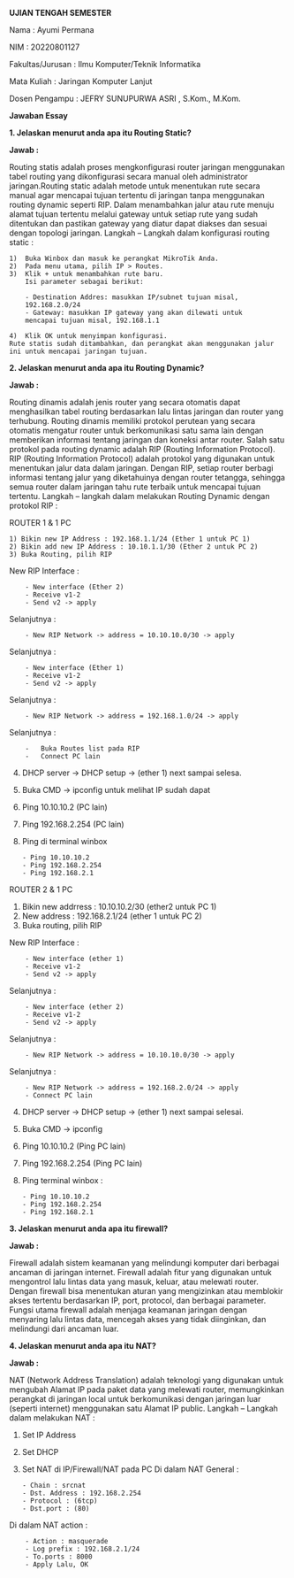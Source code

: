 **UJIAN TENGAH SEMESTER**

Nama		    	: Ayumi Permana

NIM			        : 20220801127

Fakultas/Jurusan	: Ilmu Komputer/Teknik Informatika

Mata Kuliah		    : Jaringan Komputer Lanjut

Dosen Pengampu	    : JEFRY SUNUPURWA ASRI , S.Kom., M.Kom.

**Jawaban Essay**

**1. Jelaskan menurut anda apa itu Routing Static?**

**Jawab :**

Routing statis adalah proses mengkonfigurasi router jaringan menggunakan tabel routing yang dikonfigurasi secara manual oleh administrator jaringan.Routing static adalah metode untuk menentukan rute secara manual agar mencapai tujuan tertentu di jaringan tanpa menggunakan routing dynamic seperti RIP. Dalam menambahkan jalur atau rute menuju alamat tujuan tertentu melalui gateway untuk setiap rute yang sudah ditentukan dan pastikan gateway yang diatur dapat diakses dan sesuai dengan topologi jaringan. Langkah – Langkah dalam konfigurasi routing static :

    1)	Buka Winbox dan masuk ke perangkat MikroTik Anda.
    2)	Pada menu utama, pilih IP > Routes.
    3)	Klik + untuk menambahkan rute baru. 
        Isi parameter sebagai berikut: 

        - Destination Addres: masukkan IP/subnet tujuan misal,  
        192.168.2.0/24
        - Gateway: masukkan IP gateway yang akan dilewati untuk  
        mencapai tujuan misal, 192.168.1.1

    4)	Klik OK untuk menyimpan konfigurasi.
    Rute statis sudah ditambahkan, dan perangkat akan menggunakan jalur ini untuk mencapai jaringan tujuan.

**2. Jelaskan menurut anda apa itu Routing Dynamic?**

**Jawab :**

Routing dinamis adalah jenis router yang secara otomatis dapat menghasilkan tabel routing berdasarkan lalu lintas jaringan dan router yang terhubung. Routing dinamis memiliki protokol perutean yang secara otomatis mengatur router untuk berkomunikasi satu sama lain dengan memberikan informasi tentang jaringan dan koneksi antar router. Salah satu protokol pada routing dynamic adalah RIP (Routing Information Protocol). RIP (Routing Information Protocol) adalah protokol yang digunakan untuk menentukan jalur data dalam jaringan. Dengan RIP, setiap router berbagi informasi tentang jalur yang diketahuinya dengan router tetangga, sehingga semua router dalam jaringan tahu rute terbaik untuk mencapai tujuan tertentu. Langkah – langkah dalam melakukan Routing Dynamic dengan protokol RIP :

ROUTER 1 & 1 PC

    1) Bikin new IP Address : 192.168.1.1/24 (Ether 1 untuk PC 1)
    2) Bikin add new IP Address : 10.10.1.1/30 (Ether 2 untuk PC 2)
    3) Buka Routing, pilih RIP

New RIP Interface :

        - New interface (Ether 2)
        - Receive v1-2
        - Send v2 -> apply

Selanjutnya :

        - New RIP Network -> address = 10.10.10.0/30 -> apply

Selanjutnya :

        - New interface (Ether 1)
        - Receive v1-2
        - Send v2 -> apply

Selanjutnya :

        - New RIP Network -> address = 192.168.1.0/24 -> apply

Selanjutnya :

        -	Buka Routes list pada RIP
        -	Connect PC lain

4)	DHCP server -> DHCP setup -> (ether 1) next sampai selesa.
5)	Buka CMD -> ipconfig untuk melihat IP sudah dapat
6)	Ping 10.10.10.2 (PC lain)
7)	Ping 192.168.2.254 (PC lain)
8)	Ping di terminal winbox

        - Ping 10.10.10.2
        - Ping 192.168.2.254
        - Ping 192.168.2.1

ROUTER 2 & 1 PC
1)	Bikin new addrress : 10.10.10.2/30 (ether2 untuk PC 1)
2)	New address : 192.168.2.1/24 (ether 1 untuk PC 2)
3)	Buka routing, pilih RIP

New RIP Interface :

        - New interface (ether 1)
        - Receive v1-2
        - Send v2 -> apply

Selanjutnya :

        - New interface (ether 2)
        - Receive v1-2
        - Send v2 -> apply

Selanjutnya :

        - New RIP Network -> address = 10.10.10.0/30 -> apply

Selanjutnya :

        - New RIP Network -> address = 192.168.2.0/24 -> apply
        - Connect PC lain

4)	DHCP server -> DHCP setup -> (ether 1) next sampai selesai.
5)	Buka CMD -> ipconfig
6)	Ping 10.10.10.2 (Ping PC lain)
7)	Ping 192.168.2.254 (Ping PC lain)

8)	Ping terminal winbox :

        - Ping 10.10.10.2
        - Ping 192.168.2.254
        - Ping 192.168.2.1

**3. Jelaskan menurut anda apa itu firewall?**

**Jawab :**

Firewall adalah sistem keamanan yang melindungi komputer dari berbagai ancaman di jaringan internet. Firewall adalah fitur yang digunakan untuk mengontrol lalu lintas data yang masuk, keluar, atau melewati router. Dengan firewall bisa menentukan aturan yang mengizinkan atau memblokir akses tertentu berdasarkan IP, port, protocol, dan berbagai parameter. Fungsi utama firewall adalah menjaga keamanan jaringan dengan menyaring lalu lintas data, mencegah akses yang tidak diinginkan, dan melindungi dari ancaman luar.

**4. Jelaskan menurut anda apa itu NAT?**

**Jawab :**

NAT (Network Address Translation) adalah teknologi yang digunakan untuk mengubah Alamat IP pada paket data yang melewati router, memungkinkan perangkat di jaringan local untuk berkomunikasi dengan jaringan luar (seperti internet) menggunakan satu Alamat IP public. Langkah – Langkah dalam melakukan NAT :
1)	Set IP Address
2)	Set DHCP
3)	Set NAT di IP/Firewall/NAT pada PC
Di dalam NAT General :

        - Chain : srcnat
        - Dst. Address : 192.168.2.254
        - Protocol : (6tcp)
        - Dst.port : (80)

Di dalam NAT action :

        - Action : masquerade
        - Log prefix : 192.168.2.1/24
        - To.ports : 8000
        - Apply Lalu, OK


